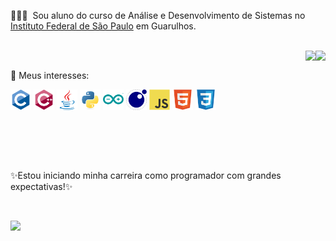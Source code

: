 👨🏼‍🎓 &nbsp;Sou aluno do curso de Análise e Desenvolvimento de Sistemas no [Instituto Federal de São Paulo](http://gru.ifsp.edu.br) em Guarulhos.

<br />
  
<div style="display: inline_block">
<img align="right" src="https://user-images.githubusercontent.com/92925449/141186531-54a19d83-e69a-4431-b07c-6c42be12bd70.png" />
<img align="right" height="150em" src="https://github-readme-stats.vercel.app/api?username=jhennerson&show_icons=true&theme=merko&include_all_commits=true&count_private=true" />
</div>
<br />

👀 Meus interesses:
<div style="display: inline_block">
<img align="center" width="33" src="https://raw.githubusercontent.com/devicons/devicon/master/icons/c/c-original.svg" alt="C">
<img align="center" width="33" src="https://raw.githubusercontent.com/devicons/devicon/master/icons/cplusplus/cplusplus-original.svg" alt="C++">
<img align="center" width="33" src="https://raw.githubusercontent.com/devicons/devicon/master/icons/java/java-original.svg" alt="Java">
<img align="center" width="33" src="https://raw.githubusercontent.com/devicons/devicon/master/icons/python/python-original.svg" alt="Python">
<img align="center" width="33" src="https://raw.githubusercontent.com/devicons/devicon/master/icons/arduino/arduino-original.svg" alt="Arduino">
<img align="center" width="33" src="https://raw.githubusercontent.com/devicons/devicon/master/icons/lua/lua-original.svg" alt="Lua">
<img align="center" width="33" src="https://raw.githubusercontent.com/devicons/devicon/master/icons/javascript/javascript-original.svg" alt="JavaScript">
<img align="center" width="33" src="https://raw.githubusercontent.com/devicons/devicon/master/icons/html5/html5-original.svg" alt="HTML5">
<img align="center" width="33" src="https://raw.githubusercontent.com/devicons/devicon/master/icons/css3/css3-original.svg" alt="CSS3">

<br /><br /><br /><br />

✨Estou iniciando minha carreira como programador com grandes expectativas!✨

<br />


<a align="center" href="https://www.linkedin.com/in/jhennerson-barbosa-b9672a20b" target="_blank"><img src="https://img.shields.io/badge/-LinkedIn-blue?style=flat-square&logo=Linkedin&logoColor=white&link/" target="_blank" width="125"></a>
